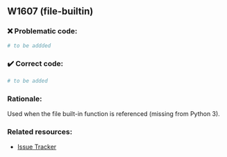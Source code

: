 ## W1607 (file-builtin)

### :x: Problematic code:

```python
# to be addded
```

### :heavy_check_mark: Correct code:

```python
# to be added
```

### Rationale:

Used when the file built-in function is referenced (missing from Python 3).

### Related resources:

- [Issue Tracker](https://github.com/PyCQA/pylint/issues?q=is%3Aissue+%22file-builtin%22+OR+%22W1607%22)
